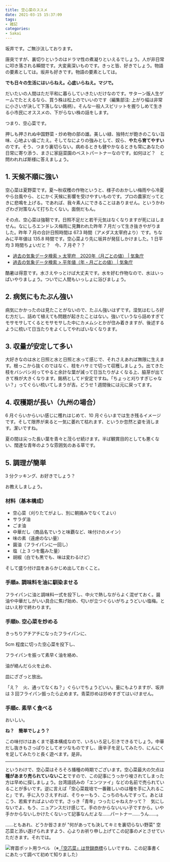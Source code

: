 ```yaml
---
title: 空心菜のススメ
date: 2021-03-15 15:37:09
tags:
- 雑記
categories:
- Sakai
---
```

坂井です。ご無沙汰しております。

唐突ですが、裏切りというのはドラマ性の煮凝りといえるでしょう。人が非日常に叩き落される瞬間です。大変奥深いものです。きっと皆、好きでしょう。物語の要素としては。坂井も好きです。物語の要素としては。

**でも日々の生活にはいらねえ。心底いらねえ。マジで。**

だいたいの人間はただ平和に暮らしていきたいだけなのです。サターン版人生ゲームでたとえるなら、買う株は松上のでいいのです（編集部注: 上がり幅は非常に小さいが決して下落しない銘柄）。そんな一般人スピリットを握りしめて生きる小市民にオススメの、下がらない株の話をします。

つまり、空心菜です。
<!--more-->

押しも押されぬ中国野菜・炒め物の部の雄。美しい緑、独特だが飽きのこない旨味、心地よい歯ごたえ。そしてなによりの強みとして、奴ら、**やたら育てやすい**のです。そう、つまり裏切らない。病めるときも健やかなるときも常にあなたの日常に寄り添う、まさに家庭菜園のベストパートナーなのです。如何ほど？　と問われれば斯様に答えましょう。

## 1. 天候不順に強い
空心菜は夏野菜です。夏〜秋収穫の作物というと、様子のおかしい梅雨やら冷夏やら台風やら、とにかく天候に影響を受けやすいものです。プロの農家だってときに悲鳴を上げる。であれば、我々素人にできることはありません。というかわざわざ対策なんて打ちたくない。面倒だもん。

その点、空心菜は強靭です。日照不足だと若干元気はなくなりますが死にはしません。なにしろエンドレス梅雨に見舞われた昨年 7 月だって生き抜きやがりました。昨年 7 月の合計日照時間は 67.3 時間（アメダス太宰府より）です。ちなみに平年値は 135.8 時間です。空心菜より先に坂井が発狂しかけました。1 日平均 3 時間ちょいだと？　今、7 月ぞ？？

- [過去の気象データ検索 > 太宰府　2020年（月ごとの値） | 気象庁](https://www.data.jma.go.jp/obd/stats/etrn/view/monthly_a1.php?prec_no=82&block_no=1141&year=2020&month=6&day=&view=)
- [過去の気象データ検索 > 平年値（年・月ごとの値） | 気象庁](https://www.data.jma.go.jp/obd/stats/etrn/view/nml_amd_ym.php?prec_no=82&block_no=1141&year=2020&month=6&day=&view=)

酷暑は得意です。水さえやっとけば大丈夫です。水を好む作物なので、水はいっぱいやりましょう。ついでに人間もいっしょに浴びましょう。

## 2. 病気にもたぶん強い
病気にかかったのは見たことがないので、たぶん強いはずです。湿気はむしろ好む方だし、詰めて植えても問題が起きたことはない。強いていうなら詰めすぎてモサモサしてくるとモサモサした中にカメムシとかが住み着きますが、後述するように梳いて日当たりをよくしてやればいなくなります。

## 3. 収量が安定して多い
大好きなのは水と日照と水と日照と水って感じで、それさえあれば無限に生えます。根っこから抜くのではなく、枝をハサミで切って収穫しましょう。出てきた枝をバシバシ刈ってやると余計な葉が減って日当たりがよくなる上、脇芽が出てきて株が大きくなります。銘柄としてド安定ですね。「ちょっと刈りすぎじゃない？」ってぐらい梳いてしまうが吉。どうせ 1 週間後には元に戻ってます。

## 4. 収穫期が長い（九州の場合）
6 月ぐらいからいい感じに穫れはじめて、10 月ぐらいまでは生き残るイメージです。そして限界が来ると一気に萎れて枯れます、というか忽然と姿を消します。潔いですね。

夏の間は尖った長い葉を青々と茂らせ続けます。半ば観賞目的としても悪くない、闊達な青年のような雰囲気のある草です。

## 5. 調理が簡単
3 分クッキング、お好きでしょう？

お教えしましょう。

### 材料（基本構成）
- 空心菜（刈りたてがよし、別に朝摘みでなくてよい）
- サラダ油
- ごま油
- 中華だし（商品名でいうと味覇など、味付けのメイン）
- 味の素（遠慮のない量）
- 醤油（フライパンに一回し）
- 塩（上 3 つを鑑みた量）
- 胡椒（白でも黒でも、味は変わるけど）

そして盛り付け皿をあらかじめ出しておくこと。

### 手順a. 調味料を油に馴染ませる
フライパンに油と調味料一式を投下し、中火で熱しながらよく混ぜておく。醤油や中華だしがいい具合に焦げ始め、匂いが立つぐらいがちょうどいい塩梅。とはいえ秒で終わります。

### 手順b. 空心菜を炒める
きっちりアチアチになったフライパンに、

5cm 程度に切った空心菜を投下し、

フライパンを振って素早く油を絡め、

油が絡んだら火を止め、

皿にざざっと放出。

「え？　火、通ってなくね？」ぐらいでちょうどいい。量にもよりますが、坂井は 3 回フライパン振ったら止めます。青菜炒めは炒めすぎてはいけません。

### 手順c. 素早く食べる
おいしい。

**ね？　簡単でしょう？**

この味付けはあくまで基本構成なので、いろいろ足し引きできるでしょう。中華だし抜きもさっぱりとしてオツなものですし、唐辛子を足してみたり、にんにくを足してみたりと長く遊べます。是非。

---

というわけで、空心菜はそろそろ播種の時期でございます。空心菜最大の欠点は**種があまり売られていないこと**ですので、この記事にうっかり唆されてしまった方は早めに探しましょう。台湾語読みの「エンツァイ」などの名前で売られていることが多いです。逆に言えば「空心菜栽培で一番難しいのは種を手に入れること」です。手に入りさえすれば、そりゃーもう、こっちのもんですって。あとはこう、若紫すればよいのです。さっき「青年」つったじゃねえかって？　気にしないでよ、もう、ニュアンスだけ感じて。手のかからないいい子ですから。いや手かからないしかけたくないって記事なんだよな……パートナー……うん……。

……ともあれ、どうか皆さまが "何があっても決してキミを裏切らない野菜" 空芯菜と添い遂げられますよう、心よりお祈り申し上げてこの記事の〆とさせていただきます。それでは。

![育苗ポット用ラベル](/images/20210315-sakai/wengcai_label.jpg)
（※[「空芯菜」は登録商標](https://www.j-platpat.inpit.go.jp/c1800/TR/JP-1998-073821/054157EAE6793B93CC74FEDDDBFAF9545B40F1B48C31A94DADB7DA15EF963C38/40/ja)らしいですね、この記事書くにあたって調べて初めて知りました）
